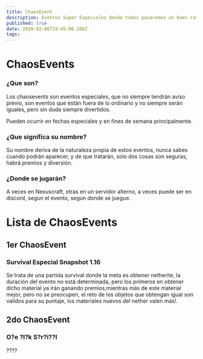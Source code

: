 ```yaml
---
title: ChaosEvent
description: Eventos Super Especiales donde todos pasaremos un buen rato.
published: true
date: 2020-02-06T19:45:08.206Z
tags: 
---
```


# ChaosEvents

### ¿Que son? 

Los chaosevents son eventos especiales, que no siempre tendrán aviso previo, son eventos que están fuera de lo ordinario y no siempre serán iguales, pero sin duda siempre divertidos.

Pueden ocurrir en fechas especiales y en fines de semana principalmente.

### ¿Que significa su nombre?

Su nombre deriva de la naturaleza propia de estos eventos, nunca sabes cuando podrán aparecer, y de que tratarán, solo dos cosas son seguras, habrá premios y diversión. 

### ¿Donde se jugarán?

A veces en Nexuscraft, otras en un servidor alterno, a veces puede ser en discord, segun el evento, segun donde se juegue.

# Lista de ChaosEvents

## 1er ChaosEvent
### Survival Especial Snapshot 1.16

Se trata de una partida survival donde la meta es obtener netherite, la duración del evento no está determinada, pero los primeros en obtener dicho material ya irán ganando premios,mientras más de este material mejor, pero no se preocupen, el reto de los objetos que obtengan igual son validos para su puntaje, los materiales nuevos del nether valen más!.

## 2do ChaosEvent
### O?e ?l?k S?r?i??l
????